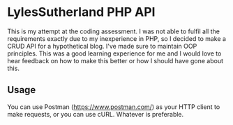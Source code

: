# LylesSutherland PHP API

This is my attempt at the coding assessment. I was not able to fulfil all the requirements exactly due to my inexperience in PHP, so I decided to make a CRUD API for a hypothetical blog. I've made sure to maintain OOP principles. This was a good learning experience for me and I would love to hear feedback on how to make this better or how I should have gone about this. 

## Usage

You can use Postman (https://www.postman.com/) as your HTTP client to make requests, or you can use cURL. Whatever is preferable.  
